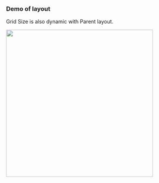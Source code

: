 ### Demo of layout

Grid Size is also dynamic with Parent layout.

<img src="../master/Images/RecyclerGridView.png" height="400" >
